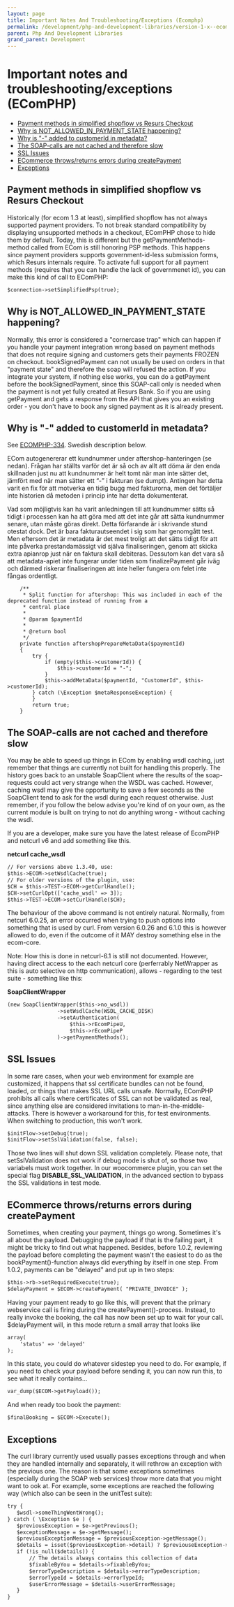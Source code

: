 ```yaml
---
layout: page
title: Important Notes And Troubleshooting/Exceptions (Ecomphp)
permalink: /development/php-and-development-libraries/version-1-x--ecomphp-/7438497/
parent: Php And Development Libraries
grand_parent: Development
---
```




# Important notes and troubleshooting/exceptions (EComPHP) 

- [Payment methods in simplified shopflow vs Resurs
  Checkout](#Importantnotesandtroubleshooting/exceptions(EComPHP)-PaymentmethodsinsimplifiedshopflowvsResursCheckout)
- [Why is NOT_ALLOWED_IN_PAYMENT_STATE
  happening?](#Importantnotesandtroubleshooting/exceptions(EComPHP)-WhyisNOT_ALLOWED_IN_PAYMENT_STATEhappening?)
- [Why is "-" added to customerId in
  metadata?](#Importantnotesandtroubleshooting/exceptions(EComPHP)-Whyis%22-%22addedtocustomerIdinmetadata?)
- [The SOAP-calls are not cached and therefore
  slow](#Importantnotesandtroubleshooting/exceptions(EComPHP)-TheSOAP-callsarenotcachedandthereforeslow)
- [SSL
  Issues](#Importantnotesandtroubleshooting/exceptions(EComPHP)-SSLIssues)
- [ECommerce throws/returns errors during
  createPayment](#Importantnotesandtroubleshooting/exceptions(EComPHP)-ECommercethrows/returnserrorsduringcreatePayment)
- [Exceptions](#Importantnotesandtroubleshooting/exceptions(EComPHP)-Exceptions)

## Payment methods in simplified shopflow vs Resurs Checkout
Historically (for ecom 1.3 at least), simplified shopflow has not always
supported payment providers. To not break standard compatibility by
displaying unsupported methods in a checkout, EComPHP chose to hide them
by default. Today, this is different but the getPaymentMethods-method
called from ECom is still honoring PSP methods. This happens since
payment providers supports government-id-less submission forms, which
Resurs internals require. To activate full support for all payment
methods (requires that you can handle the lack of governmenet id), you
can make this kind of call to EComPHP:

```xml
$connection->setSimplifiedPsp(true);
```
## Why is NOT_ALLOWED_IN_PAYMENT_STATE happening?
Normally, this error is considered a "cornercase trap" which can happen
if you handle your payment integration wrong based on payment methods
that does not require signing and customers gets their payments FROZEN
on checkout. bookSignedPayment can not usually be used on orders in that
"payment state" and therefore the soap will refused the action. If you
integrate your system, if nothing else works, you can do a getPayment
before the bookSignedPayment, since this SOAP-call only is needed when
the payment is not yet fully created at Resurs Bank. So if you are using
getPayment and gets a response from the API that gives you an existing
order - you don't have to book any signed payment as it is already
present.

## Why is "-" added to customerId in metadata?
See
[ECOMPHP-334](https://resursbankplugins.atlassian.net/browse/ECOMPHP-334).
Swedish description below.

ECom autogenererar ett kundnummer under aftershop-hanteringen (se
nedan). Frågan har ställts varför det är så och av allt att döma är den
enda skillnaden just nu att kundnummer är helt tomt när man inte sätter
det, jämfört med när man sätter ett “-” i fakturan (se dumpt). Antingen
har detta varit en fix för att motverka en tidig bugg med fakturorna,
men det förtäljer inte historien då metoden i princip inte har detta
dokumenterat.

Vad som möjligtvis kan ha varit anledningen till att kundnummer sätts så
tidigt i processen kan ha att göra med att det inte går att sätta
kundnummer senare, utan måste göras direkt. Detta förfarande är i
skrivande stund otestat dock. Det är bara fakturautseendet i sig som har
genomgått test. Men eftersom det är metadata är det mest troligt att det
sätts tidigt för att inte påverka prestandamässigt vid själva
finaliseringen, genom att skicka extra apianrop just när en faktura
skall debiteras. Dessutom kan det vara så att metadata-apiet inte
fungerar under tiden som finalizePayment går iväg och därmed riskerar
finaliseringen att inte heller fungera om felet inte fångas ordentligt.

        /**
         * Split function for aftershop: This was included in each of the deprecated function instead of running from a
         * central place
         *
         * @param $paymentId
         *
         * @return bool
         */
        private function aftershopPrepareMetaData($paymentId)
        {
            try {
                if (empty($this->customerId)) {
                    $this->customerId = "-";
                }
                $this->addMetaData($paymentId, "CustomerId", $this->customerId);
            } catch (\Exception $metaResponseException) {
            }
            return true;
        }

## The SOAP-calls are not cached and therefore slow
You may be able to speed up things in ECom by enabling wsdl caching,
just remember that things are currently not built for handling this
properly. The history goes back to an unstable SoapClient where the
results of the soap-requests could act very strange when the WSDL was
cached. However, caching wsdl may give the opportunity to save a few
seconds as the SoapClient tend to ask for the wsdl during each request
otherwise. Just remember, if you follow the below advise you're kind of
on your own, as the current module is built on trying to not do anything
wrong - without caching the wsdl.

If you are a developer, make sure you have the latest release of EcomPHP
and netcurl v6 and add something like this.

**netcurl cache_wsdl**
```xml
// For versions above 1.3.40, use:
$this->ECOM->setWsdlCache(true);
// For older versions of the plugin, use:
$CH = $this->TEST->ECOM->getCurlHandle();
$CH->setCurlOpt(['cache_wsdl' => 3]);
$this->TEST->ECOM->setCurlHandle($CH);
```
The behaviour of the above command is not entirely natural. Normally,
from netcurl 6.0.25, an error occurred when trying to push options into
something that is used by curl. From version 6.0.26 and 6.1.0 this is
however allowed to do, even if the outcome of it MAY destroy something
else in the ecom-core.

Note: How this is done in netcurl-6.1 is still not documented. However,
having direct access to the each netcurl core (perferrably NetWrapper as
this is auto selective on http communication), allows - regarding to the
test suite - something like this:

**SoapClientWrapper**
```xml
(new SoapClientWrapper($this->no_wsdl))
                ->setWsdlCache(WSDL_CACHE_DISK)
                ->setAuthentication(
                    $this->rEcomPipeU,
                    $this->rEcomPipeP
                )->getPaymentMethods();
```

## SSL Issues
In some rare cases, when your web environment for example are
customized, it happens that ssl certificate bundles can not be found,
loaded, or things that makes SSL URL calls unsafe. Normally, EComPHP
prohibits all calls where certificates of SSL can not be validated as
real, since anything else are considered invitations to
man-in-the-middle-attacks. There is however a workaround for this, for
test environments. When switching to production, this won't work.

```xml
$initFlow->setDebug(true);
$initFlow->setSslValidation(false, false);
```
Those two lines will shut down SSL validation completely. Please note,
that setSslValidation does not work if debug mode is shut of, so those
two variabels must work together. In our woocommerce plugin, you can set
the special flag **DISABLE_SSL_VALIDATION**, in the advanced section to
bypass the SSL validations in test mode.

## ECommerce throws/returns errors during createPayment
Sometimes, when creating your payment, things go wrong. Sometimes it's
all about the payload. Debugging the payload if that is the failing
part, it might be tricky to find out what happened. Besides, before
1.0.2, reviewing the payload before completing the payment wasn't the
easiest to do as the bookPayment()-function always did everything by
itself in one step. From 1.0.2, payments can be "delayed" and put up in
two steps:

```xml
$this->rb->setRequiredExecute(true);
$delayPayment = $ECOM->createPayment( "PRIVATE_INVOICE" );
```
Having your payment ready to go like this, will prevent that the primary
webservice call is firing during the createPayment()-process. Instead,
to really invoke the booking, the call has now been set up to wait for
your call. \$delayPayment will, in this mode return a small array that
looks like

```xml
array(
    'status' => 'delayed'
);
```
In this state, you could do whatever sidestep you need to do. For
example, if you need to check your payload before sending it, you can
now run this, to see what it really contains...

```xml
var_dump($ECOM->getPayload());
```
And when ready too book the payment:

```xml
$finalBooking = $ECOM->Execute();
```
## Exceptions
The curl library currently used usually passes exceptions through and
when they are handled internally and separately, it will rethrow an
exception with the previous one. The reason is that some exceptions
sometimes (especially during the SOAP web services) throw more data that
you might want to ook at. For example, some exceptions are reached the
following way (which also can be seen in the unitTest suite):

```xml
try {
   $wsdl->someThingWentWrong();
} catch ( \Exception $e ) {
   $previousException = $e->getPrevious();
   $exceptionMessage = $e->getMessage();
   $previousExceptionMessage = $previousException->getMessage();
   $details = isset($previousException->detail) ? $previouseException->detail : null;   // Resurs detailed exceptions not always available
   if (!is_null($details)) {
       // The details always contains this collection of data
       $fixableByYou = $details->fixableByYou;
       $errorTypeDescription = $details->errorTypeDescription;
       $errorTypeId = $details->errorTypeId;
       $userErrorMessage = $details->userErrorMessage;
   }
}
```

